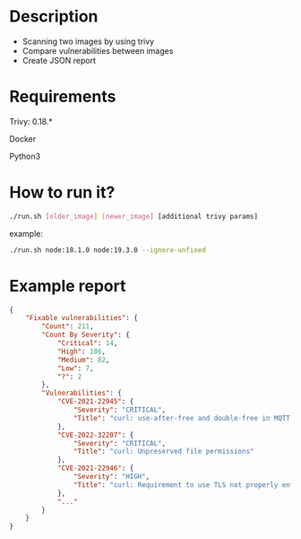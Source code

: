 # Description

- Scanning two images by using trivy
- Compare vulnerabilities between images
- Create JSON report


# Requirements

Trivy: 0.18.*

Docker

Python3

# How to run it?

```sh
./run.sh [older_image] [newer_image] [additional trivy params]
```

example:
```sh
./run.sh node:18.1.0 node:19.3.0 --ignore-unfixed
```
# Example report

```json
{
    "Fixable vulnerabilities": {
        "Count": 211,
        "Count By Severity": {
            "Critical": 14,
            "High": 106,
            "Medium": 82,
            "Low": 7,
            "?": 2
        },
        "Vulnerabilities": {
            "CVE-2021-22945": {
                "Severity": "CRITICAL",
                "Title": "curl: use-after-free and double-free in MQTT sending"
            },
            "CVE-2022-32207": {
                "Severity": "CRITICAL",
                "Title": "curl: Unpreserved file permissions"
            },
            "CVE-2021-22946": {
                "Severity": "HIGH",
                "Title": "curl: Requirement to use TLS not properly enforced for IMAP, POP3, and FTP protocols"
            },
            "..."
        }
    }
}
```